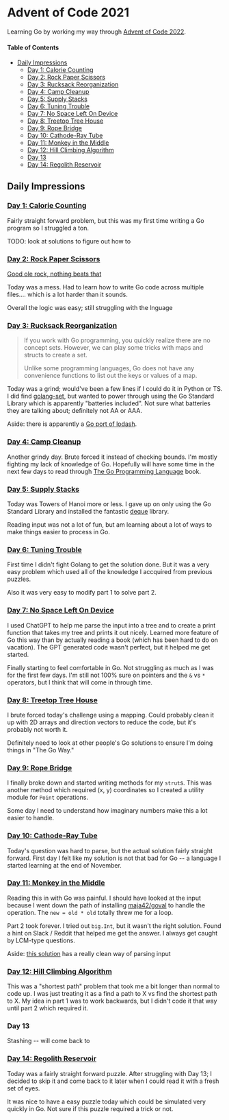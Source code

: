 # Advent of Code 2021

Learning Go by working my way through [Advent of Code 2022](https://adventofcode.com/2022).

#### Table of Contents

- [Daily Impressions](#daily-impressions)
  - [Day 1: Calorie Counting](#day-1-calorie-counting)
  - [Day 2: Rock Paper Scissors](#day-2-rock-paper-scissors)
  - [Day 3: Rucksack Reorganization](#day-3-rucksack-reorganization)
  - [Day 4: Camp Cleanup](#day-4-camp-cleanup)
  - [Day 5: Supply Stacks](#day-5-supply-stacks)
  - [Day 6: Tuning Trouble](#day-6-tuning-trouble)
  - [Day 7: No Space Left On Device](#day-7-no-space-left-on-device)
  - [Day 8: Treetop Tree House](#day-8-treetop-tree-house)
  - [Day 9: Rope Bridge](#day-9-rope-bridge)
  - [Day 10: Cathode-Ray Tube](#day-10-cathode-ray-tube)
  - [Day 11: Monkey in the Middle](#day-11-monkey-in-the-middle)
  - [Day 12: Hill Climbing Algorithm](#day-12-hill-climbing-algorithm)
  - [Day 13](#day-13)
  - [Day 14: Regolith Reservoir](#day-14-regolith-reservoir)

## Daily Impressions

### [Day 1: Calorie Counting](https://adventofcode.com/2022/day/1)

Fairly straight forward problem, but this was my first time writing a Go program so I struggled a ton.

TODO: look at solutions to figure out how to

### [Day 2: Rock Paper Scissors](https://adventofcode.com/2022/day/2)

[Good ole rock, nothing beats that](https://www.youtube.com/watch?v=b0SoKWLkmLU)

Today was a mess. Had to learn how to write Go code across multiple files.... which is a lot harder than it sounds.

Overall the logic was easy; still struggling with the lnguage

### [Day 3: Rucksack Reorganization](https://adventofcode.com/2022/day/3)

> If you work with Go programming, you quickly realize there are no concept sets. However, we can play some tricks with maps and structs to create a set.
>
> Unlike some programming languages, Go does not have any convenience functions to list out the keys or values of a map.

Today was a grind; would've been a few lines if I could do it in Python or TS. I did find [golang-set](https://github.com/deckarep/golang-set), but wanted to power through using the Go Standard Library which is apparently "batteries included". Not sure what batteries they are talking about; definitely not AA or AAA.

Aside: there is apparently a [Go port of lodash](https://github.com/samber/lo).

### [Day 4: Camp Cleanup](https://adventofcode.com/2022/day/4)

Another grindy day. Brute forced it instead of checking bounds. I'm mostly fighting my lack of knowledge of Go. Hopefully will have some time in the next few days to read through [The Go Programming Language](https://www.gopl.io/) book.

### [Day 5: Supply Stacks](https://adventofcode.com/2022/day/5)

Today was Towers of Hanoi more or less. I gave up on only using the Go Standard Library and installed the fantastic [deque](https://pkg.go.dev/github.com/gammazero/deque@v0.2.1) library.

Reading input was not a lot of fun, but am learning about a lot of ways to make things easier to process in Go.

### [Day 6: Tuning Trouble](https://adventofcode.com/2022/day/6)

First time I didn't fight Golang to get the solution done. But it was a very easy problem which used all of the knowledge I accquired from previous puzzles.

Also it was very easy to modify part 1 to solve part 2.

### [Day 7: No Space Left On Device](https://adventofcode.com/2022/day/7)

I used ChatGPT to help me parse the input into a tree and to create a print function that takes my tree and prints it out nicely. Learned more feature of Go this way than by actually reading a book (which has been hard to do on vacation). The GPT generated code wasn't perfect, but it helped me get started.

Finally starting to feel comfortable in Go. Not struggling as much as I was for the first few days. I'm still not 100% sure on pointers and the `&` vs `*` operators, but I think that will come in through time.

### [Day 8: Treetop Tree House](https://adventofcode.com/2022/day/8)

I brute forced today's challenge using a mapping. Could probably clean it up with 2D arrays and direction vectors to reduce the code, but it's probably not worth it.

Definitely need to look at other people's Go solutions to ensure I'm doing things in "The Go Way."

### [Day 9: Rope Bridge](https://adventofcode.com/2022/day/9)

I finally broke down and started writing methods for my `strut`s. This was another method which required (x, y) coordinates so I created a utility module for `Point` operations.

Some day I need to understand how imaginary numbers make this a lot easier to handle.

### [Day 10: Cathode-Ray Tube](https://adventofcode.com/2022/day/10)

Today's question was hard to parse, but the actual solution fairly straight forward. First day I felt like my solution is not that bad for Go -- a language I started learning at the end of November.

### [Day 11: Monkey in the Middle](https://adventofcode.com/2022/day/11)

Reading this in with Go was painful. I should have looked at the input because I went down the path of installing [maja42/goval](github.com/maja42/goval) to handle the operation. The `new = old * old` totally threw me for a loop.

Part 2 took forever. I tried out `big.Int`, but it wasn't the right solution. Found a hint on Slack / Reddit that helped me get the answer. I always get caught by LCM-type questions.

Aside: [this solution](https://github.com/mnml/aoc/blob/main/2022/11/1.go) has a really clean way of parsing input

### [Day 12: Hill Climbing Algorithm](https://adventofcode.com/2022/day/12)

This was a "shortest path" problem that took me a bit longer than normal to code up. I was just treating it as a find a path to X vs find the shortest path to X. My idea in part 1 was to work backwards, but I didn't code it that way until part 2 which required it.

### Day 13

Stashing -- will come back to

### [Day 14: Regolith Reservoir](https://adventofcode.com/2022/day/14)

Today was a fairly straight forward puzzle. After struggling with Day 13; I decided to skip it and come back to it later when I could read it with a fresh set of eyes.

It was nice to have a easy puzzle today which could be simulated very quickly in Go. Not sure if this puzzle required a trick or not.
